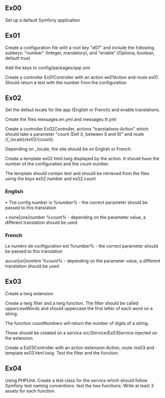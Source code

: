 ## Ex00

Set up a default Symfony application

## Ex01

Create a configuration file with a root key "d07" and include the following subkeys: "number" (Integer, mandatory), and "enable" (Optiona, boolean, default true)

Add the keys to config/packages/app.yml

Create a controller Ex01Controller with an action ex01Action and route ex01. Should return a text with the number from the configuration.

## Ex02

Set the defaut locale for the app (English or French) and enable translations.

Create the files messages.en.yml and messages.fr.yml

Create a controller Ex02Controller, actions "translations-Action" which should take a parameter "count (Def 0, between 0 and 9)" and route /{_locale}/ex02/{count}.

Depending on _locale, the site should be on English or French.

Create a template ex02.html.twig displayed by the action. It should have the number of the configuration and the count number.

The template should contain text and should be retrieved from the files using the keys ex02.number and ex02.count

### English

• The config number is %number% - the correct parameter should be passed to this
translation

• none|one|number %count% - depending on the parameter value, a different translation should be used

### French

Le numéro de configuration est %number% - the correct parameter should be passed
to this translation

aucun|un|nombre %count% - depending on the parameter value, a different translation should be used

## Ex03

Create a twig extension 

Create a twig filter and a twig function. The filter should be called uppercaseWords and should uppercase the first letter of each word on a string.

The function countNumbers will return the number of digits of a string.

These should be created on a service src/Service/Ex03Service injected on the extension.

Create a Ex03Controller with an action extension-Action, route /ex03 and template ex03.html.twig. Test the filter and the function.

## Ex04

Using PHPUnit. Create a test class for the service which should follow Symfony test naming conventions. test the two functions. Write at least 3 assets for each function.
